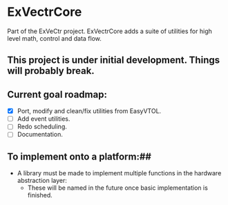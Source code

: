 # ExVectrCore
Part of the ExVeCtr project. 
ExVectrCore adds a suite of utilities for high level math, control and data flow.
## **This project is under initial development. Things will probably break.**
## Current goal roadmap:
- [X] Port, modify and clean/fix utilities from EasyVTOL.
- [ ] Add event utilities.
- [ ] Redo scheduling.
- [ ] Documentation.
## To implement onto a platform:##
- A library must be made to implement multiple functions in the hardware abstraction layer:
    - These will be named in the future once basic implementation is finished.